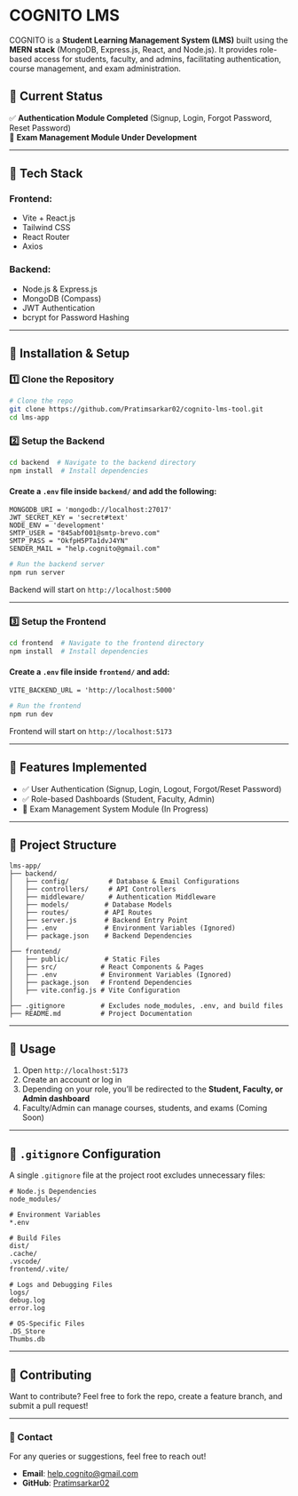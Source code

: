 # COGNITO LMS

COGNITO is a **Student Learning Management System (LMS)** built using the **MERN stack** (MongoDB, Express.js, React, and Node.js). It provides role-based access for students, faculty, and admins, facilitating authentication, course management, and exam administration.

## 📌 Current Status
✅ **Authentication Module Completed** (Signup, Login, Forgot Password, Reset Password)  
🚧 **Exam Management Module Under Development**

---

## 🚀 Tech Stack

### **Frontend**:
- Vite + React.js
- Tailwind CSS
- React Router
- Axios

### **Backend**:
- Node.js & Express.js
- MongoDB (Compass)
- JWT Authentication
- bcrypt for Password Hashing

---

## 🔧 Installation & Setup

### **1️⃣ Clone the Repository**
```sh
# Clone the repo
git clone https://github.com/Pratimsarkar02/cognito-lms-tool.git
cd lms-app
```

### **2️⃣ Setup the Backend**
```sh
cd backend  # Navigate to the backend directory
npm install  # Install dependencies
```

#### **Create a `.env` file inside `backend/` and add the following:**
```env
MONGODB_URI = 'mongodb://localhost:27017'
JWT_SECRET_KEY = 'secret#text'
NODE_ENV = 'development'
SMTP_USER = "845abf001@smtp-brevo.com"
SMTP_PASS = "OkfpH5PTa1dvJ4YN"
SENDER_MAIL = "help.cognito@gmail.com"
```

```sh
# Run the backend server
npm run server
```
Backend will start on `http://localhost:5000`

---

### **3️⃣ Setup the Frontend**
```sh
cd frontend  # Navigate to the frontend directory
npm install  # Install dependencies
```

#### **Create a `.env` file inside `frontend/` and add:**
```env
VITE_BACKEND_URL = 'http://localhost:5000'
```

```sh
# Run the frontend
npm run dev
```
Frontend will start on `http://localhost:5173`

---

## 📌 Features Implemented
- ✅ User Authentication (Signup, Login, Logout, Forgot/Reset Password)
- ✅ Role-based Dashboards (Student, Faculty, Admin)
- 🚧 Exam Management System Module (In Progress)

---

## 📂 Project Structure
```
lms-app/
├── backend/
│   ├── config/          # Database & Email Configurations
│   ├── controllers/     # API Controllers
│   ├── middleware/      # Authentication Middleware
│   ├── models/         # Database Models
│   ├── routes/         # API Routes
│   ├── server.js       # Backend Entry Point
│   ├── .env            # Environment Variables (Ignored)
│   ├── package.json    # Backend Dependencies
│
├── frontend/
│   ├── public/         # Static Files
│   ├── src/           # React Components & Pages
│   ├── .env           # Environment Variables (Ignored)
│   ├── package.json   # Frontend Dependencies
│   ├── vite.config.js # Vite Configuration
│
├── .gitignore         # Excludes node_modules, .env, and build files
├── README.md          # Project Documentation
```

---

## 📖 Usage
1. Open `http://localhost:5173`
2. Create an account or log in
3. Depending on your role, you’ll be redirected to the **Student, Faculty, or Admin dashboard**
4. Faculty/Admin can manage courses, students, and exams (Coming Soon)

---

## 📜 `.gitignore` Configuration
A single `.gitignore` file at the project root excludes unnecessary files:
```gitignore
# Node.js Dependencies
node_modules/

# Environment Variables
*.env

# Build Files
dist/
.cache/
.vscode/
frontend/.vite/

# Logs and Debugging Files
logs/
debug.log
error.log

# OS-Specific Files
.DS_Store
Thumbs.db
```

---

## 🤝 Contributing
Want to contribute? Feel free to fork the repo, create a feature branch, and submit a pull request!

---


### 📩 Contact
For any queries or suggestions, feel free to reach out!
- **Email**: help.cognito@gmail.com
- **GitHub**: [Pratimsarkar02](https://github.com/Pratimsarkar02)

